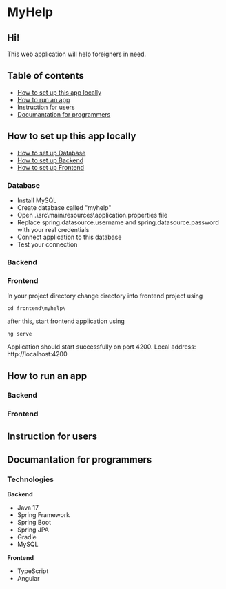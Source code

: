 # MyHelp

## Hi!
This web application will help foreigners in need.

## Table of contents
* [How to set up this app locally](#How-to-set-up-this-app-locally)
* [How to run an app](#How-to-run-an-app)
* [Instruction for users](#Instruction-for-users)
* [Documantation for programmers](#Documantation-for-programmers)

## How to set up this app locally

* [How to set up Database](#Database)
* [How to set up Backend](#Backend)
* [How to set up Frontend](#Frontend)

### Database

* Install MySQL
* Create database called "myhelp"
* Open .\src\main\resources\application.properties file
* Replace spring.datasource.username and spring.datasource.password with your real credentials
* Connect application to this database
* Test your connection

### Backend

### Frontend

In your project directory change directory into frontend project using
```bash=
cd frontend\myhelp\ 
```
after this, start frontend application using
```bash=
ng serve
```
Application should start successfully on port 4200. Local address: http://localhost:4200
## How to run an app

### Backend

### Frontend

## Instruction for users

## Documantation for programmers


### Technologies

**Backend**
- Java 17
- Spring Framework
- Spring Boot
- Spring JPA
- Gradle
- MySQL

**Frontend**
- TypeScript
- Angular